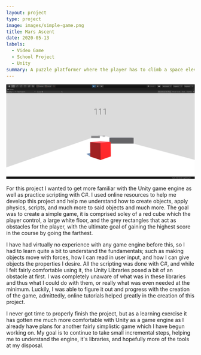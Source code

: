```yaml
---
layout: project
type: project
image: images/simple-game.png
title: Mars Ascent
date: 2020-05-13
labels:
  - Video Game
  - School Project
  - Unity
summary: A puzzle platformer where the player has to climb a space elevator by manipulating the elevator's magnetism and environment.
---
```


<img class="ui huge right floated rounded image" src="../images/simple-game.png">

For this project I wanted to get more familiar with the Unity game engine as well as practice scripting with C#.  I used online resources to help me develop this project and help me understand how to create objects, apply physics, scripts, and much more to said objects and much more.  The goal was to create a simple game, it is comprised soley of a red cube which the player control, a large white floor, and the grey rectangles that act as obstacles for the player, with the ultimate goal of gaining the highest score in the course by going the farthest.

I have had virtually no experience with any game engine before this, so I had to learn quite a bit to understand the fundamentals; such as making objects move with forces, how I can read in user input, and how I can give objects the properties I desire.  All the scripting was done with C#, and while I felt fairly comfortable using it, the Unity Libraries posed a bit of an obstacle at first.  I was completely unaware of what was in these libraries and thus what I could do with them, or really what was even needed at the minimum.  Luckily, I was able to figure it out and progress with the creation of the game, admittedly, online tutorials helped greatly in the creation of this project. 

I never got time to properly finish the project, but as a learning exercise it has gotten me much more comfortable with Unity as a game engine as I already have plans for another fairly simplistic game which I have begun working on.  My goal is to continue to take small incremental steps, helping me to understand the engine, it's libraries, and hopefully more of the tools at my disposal.

